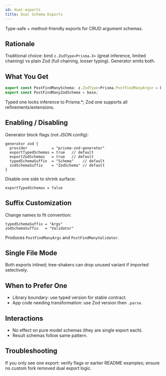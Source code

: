 ```yaml
---
id: dual-exports
title: Dual Schema Exports
---
```


Type-safe + method-friendly exports for CRUD argument schemas.

## Rationale

Traditional choice: bind `z.ZodType<Prisma.X>` (great inference, limited chaining) vs plain Zod (full chaining, looser typing). Generator emits both.

## What You Get

```ts
export const PostFindManySchema: z.ZodType<Prisma.PostFindManyArgs> = base;
export const PostFindManyZodSchema = base;
```

Typed one locks inference to Prisma.\*; Zod one supports all refinements/extensions.

## Enabling / Disabling

Generator block flags (not JSON config):

```prisma
generator zod {
  provider           = "prisma-zod-generator"
  exportTypedSchemas = true   // default
  exportZodSchemas   = true   // default
  typedSchemaSuffix  = "Schema"    // default
  zodSchemaSuffix    = "ZodSchema" // default
}
```

Disable one side to shrink surface:

```prisma
exportTypedSchemas = false
```

## Suffix Customization

Change names to fit convention:

```prisma
typedSchemaSuffix = "Args"
zodSchemaSuffix   = "Validator"
```

Produces `PostFindManyArgs` and `PostFindManyValidator`.

## Single File Mode

Both exports inlined; tree-shakers can drop unused variant if imported selectively.

## When to Prefer One

- Library boundary: use typed version for stable contract.
- App code needing transformation: use Zod version then `.parse`.

## Interactions

- No effect on pure model schemas (they are single export each).
- Result schemas follow same pattern.

## Troubleshooting

If you only see one export: verify flags or earlier README examples; ensure no custom fork removed dual export logic.
